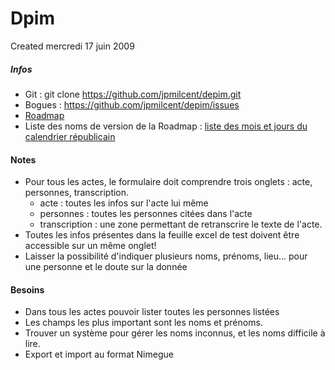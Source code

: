 Dpim
====
Created mercredi 17 juin 2009

##### Infos

* Git : git clone <https://github.com/jpmilcent/depim.git>
* Bogues : <https://github.com/jpmilcent/depim/issues>
* [Roadmap](./Roadmap.md)
* Liste des noms de version de la Roadmap : [liste des mois et jours du calendrier républicain](http://fr.wikipedia.org/wiki/Calendrier_r%C3%A9publicain)


#### Notes
 - Pour tous les actes, le formulaire doit comprendre trois onglets : acte, personnes, transcription.
 	- acte : toutes les infos sur l'acte lui même
 	- personnes : toutes les personnes citées dans l'acte
 	- transcription : une zone permettant de retranscrire le texte de l'acte.
 - Toutes les infos présentes dans la feuille excel de test doivent être accessible sur un même onglet!
 - Laisser la possibilité d'indiquer plusieurs noms, prénoms, lieu... pour une personne et le doute sur la donnée

#### Besoins
 - Dans tous les actes pouvoir lister toutes les personnes listées
 - Les champs les plus important sont les noms et prénoms.
 - Trouver un système pour gérer les noms inconnus, et les noms difficile à lire.
 - Export et import au format Nimegue
